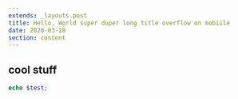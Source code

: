 ```yaml
---
extends: _layouts.post
title: Hello, World super duper long title overflow on mobiile
date: 2020-03-28
section: content
---
```


## cool stuff

```php
echo $test;
```
